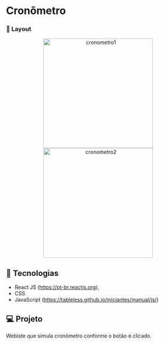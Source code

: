 # Cronômetro




###  📱 Layout


<p align="center">
  <img alt="cronometro1" src="https://ik.imagekit.io/aowlcgixdo/cronometro1_3IxjuPSke.png?updatedAt=1627499970521" width="300">
  
  <img alt="cronometro2" src="https://ik.imagekit.io/aowlcgixdo/cronometro2_Wb4Wnvsfml.png?updatedAt=1627499970487" width="300">
</p>

## 🚀 Tecnologias

- React JS (https://pt-br.reactjs.org),
- CSS 
- JavaScript (https://tableless.github.io/iniciantes/manual/js/)


## 💻 Projeto

Webiste que simula cronômetro conforme o botão é clicado.
